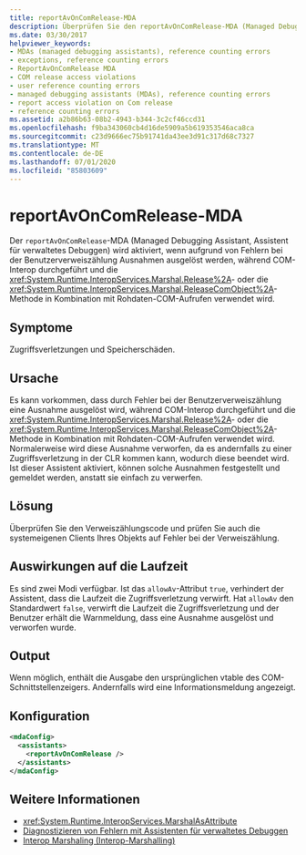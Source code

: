 ```yaml
---
title: reportAvOnComRelease-MDA
description: Überprüfen Sie den reportAvOnComRelease-MDA (Managed Debugging Assistant), der aufgrund von Zugriffs Verletzungen und Speicher Beschädigung in .NET aktiviert werden kann.
ms.date: 03/30/2017
helpviewer_keywords:
- MDAs (managed debugging assistants), reference counting errors
- exceptions, reference counting errors
- ReportAvOnComRelease MDA
- COM release access violations
- user reference counting errors
- managed debugging assistants (MDAs), reference counting errors
- report access violation on Com release
- reference counting errors
ms.assetid: a2b86b63-08b2-4943-b344-3c2cf46ccd31
ms.openlocfilehash: f9ba343060cb4d16de5909a5b619353546aca8ca
ms.sourcegitcommit: c23d9666ec75b91741da43ee3d91c317d68c7327
ms.translationtype: MT
ms.contentlocale: de-DE
ms.lasthandoff: 07/01/2020
ms.locfileid: "85803609"
---
```

# <a name="reportavoncomrelease-mda"></a>reportAvOnComRelease-MDA
Der `reportAvOnComRelease`-MDA (Managed Debugging Assistant, Assistent für verwaltetes Debuggen) wird aktiviert, wenn aufgrund von Fehlern bei der Benutzerverweiszählung Ausnahmen ausgelöst werden, während COM-Interop durchgeführt und die <xref:System.Runtime.InteropServices.Marshal.Release%2A>- oder die <xref:System.Runtime.InteropServices.Marshal.ReleaseComObject%2A>-Methode in Kombination mit Rohdaten-COM-Aufrufen verwendet wird.  
  
## <a name="symptoms"></a>Symptome  
 Zugriffsverletzungen und Speicherschäden.  
  
## <a name="cause"></a>Ursache  
 Es kann vorkommen, dass durch Fehler bei der Benutzerverweiszählung eine Ausnahme ausgelöst wird, während COM-Interop durchgeführt und die <xref:System.Runtime.InteropServices.Marshal.Release%2A>- oder die <xref:System.Runtime.InteropServices.Marshal.ReleaseComObject%2A>-Methode in Kombination mit Rohdaten-COM-Aufrufen verwendet wird. Normalerweise wird diese Ausnahme verworfen, da es andernfalls zu einer Zugriffsverletzung in der CLR kommen kann, wodurch diese beendet wird. Ist dieser Assistent aktiviert, können solche Ausnahmen festgestellt und gemeldet werden, anstatt sie einfach zu verwerfen.  
  
## <a name="resolution"></a>Lösung  
 Überprüfen Sie den Verweiszählungscode und prüfen Sie auch die systemeigenen Clients Ihres Objekts auf Fehler bei der Verweiszählung.  
  
## <a name="effect-on-the-runtime"></a>Auswirkungen auf die Laufzeit  
 Es sind zwei Modi verfügbar. Ist das `allowAv`-Attribut `true`, verhindert der Assistent, dass die Laufzeit die Zugriffsverletzung verwirft. Hat `allowAv` den Standardwert `false`, verwirft die Laufzeit die Zugriffsverletzung und der Benutzer erhält die Warnmeldung, dass eine Ausnahme ausgelöst und verworfen wurde.  
  
## <a name="output"></a>Output  
 Wenn möglich, enthält die Ausgabe den ursprünglichen vtable des COM-Schnittstellenzeigers. Andernfalls wird eine Informationsmeldung angezeigt.  
  
## <a name="configuration"></a>Konfiguration  
  
```xml  
<mdaConfig>  
  <assistants>  
    <reportAvOnComRelease />  
  </assistants>  
</mdaConfig>  
```  
  
## <a name="see-also"></a>Weitere Informationen

- <xref:System.Runtime.InteropServices.MarshalAsAttribute>
- [Diagnostizieren von Fehlern mit Assistenten für verwaltetes Debuggen](diagnosing-errors-with-managed-debugging-assistants.md)
- [Interop Marshaling (Interop-Marshalling)](../interop/interop-marshaling.md)
